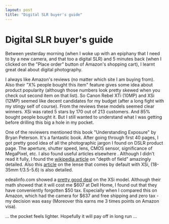 ```yaml
---
layout: post
title: "Digital SLR buyer's guide"
---
```

Digital SLR buyer's guide
===
Between yesterday morning (when I woke up with an epiphany that I need to by a new camera, and that too a digital SLR) and 5 minutes back (when I clicked on the "Place order" button of Amazon's shopping cart), I learnt great deal about digital photography.  
  
I always like Amazon's reviews (no matter which site I am buying from). Also their "X% people bought this item" feature gives some idea about product popularity (although those numbers look pretty skewed when you check out second item on that list). So Canon Rebel XTi (10MP) and XSi (12MP) seemed like decent candidates for my budget (after a long fight with my stingy self of course). From the reviews these models seemed clear winners. XSi was rated 5 stars by 170 out of 213 customers. And 85% bought people bought it. But I still wanted to understand what I was getting before drilling this big a hole in my pocket.  
  
One of the reviewers mentioned this book "Understanding Exposure" by Bryan Peterson. It's a fantastic book. After going through first 40 pages, I got pretty good idea of all the photographic jargon I found on DSLR product page. The aperture, shutter speed, lens, CMOS sensor, significance of MegaPixel, etc. I also found useful articles elsewhere . Although I didn't read it fully, I found the [wikipedia article][0] on "depth of field" amazingly detailed. Also this [article][1] on the lense that comes by default with XSi, (18-35mm f/3.5-5.6) is also detailed.  
  
edealinfo.com showed a [pretty good deal][2] on the XSi model. Although their math showed that it will cost me $607 at Dell Home, I found out that they have conveniently forgotten $50 tax. Especially when I compared this on Amazon, which had the camera for $637 and free shipping and zero tax - my decision was easy (Moreover this earns me 3 times points on Amazon visa).  
  
... the pocket feels lighter. Hopefully it will pay off in long run ...

[0]: http://en.wikipedia.org/wiki/Depth_of_field
[1]: http://photo.net/equipment/canon/efs18-55/
[2]: http://accessories.us.dell.com/sna/productdetail.aspx?sku=A1608927&cs=19&c=us&l=en&dgc=CJ&cid=24471&lid=566643
